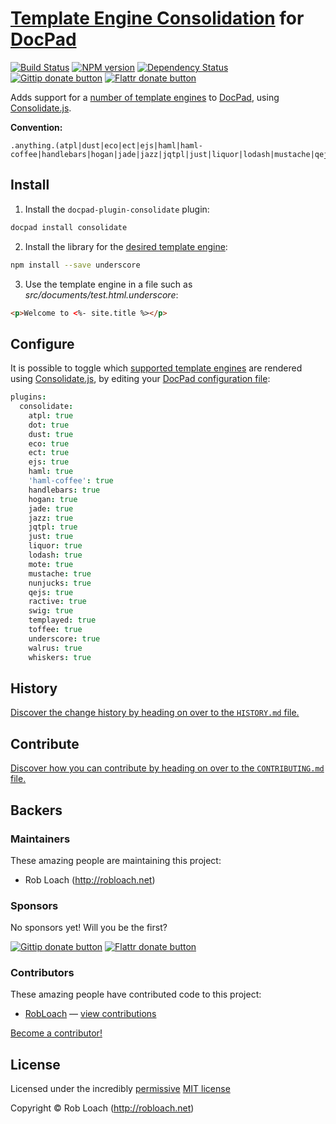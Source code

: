 # [Template Engine Consolidation](http://github.com/visionmedia/consolidate.js/) for [DocPad](https://docpad.org)

<!-- BADGES/ -->

[![Build Status](http://img.shields.io/travis-ci/RobLoach/docpad-plugin-consolidate.png?branch=master)](http://travis-ci.org/RobLoach/docpad-plugin-consolidate "Check this project's build status on TravisCI")
[![NPM version](http://badge.fury.io/js/docpad-plugin-consolidate.png)](https://npmjs.org/package/docpad-plugin-consolidate "View this project on NPM")
[![Dependency Status](https://david-dm.org/RobLoach/docpad-plugin-consolidate.png?theme=shields.io)](https://david-dm.org/RobLoach/docpad-plugin-consolidate)<br/>
[![Gittip donate button](http://img.shields.io/gittip/RobLoach.png)](https://www.gittip.com/RobLoach/ "Donate weekly to this project using Gittip")
[![Flattr donate button](http://img.shields.io/flattr/donate.png?color=yellow)](http://flattr.com/thing/2257574/RobLoach "Donate monthly to this project using Flattr")

<!-- /BADGES -->


Adds support for a [number of template engines](https://github.com/visionmedia/consolidate.js/#supported-template-engines)
to [DocPad](https://docpad.org), using [Consolidate.js](http://github.com/visionmedia/consolidate.js).

**Convention:**
```
.anything.(atpl|dust|eco|ect|ejs|haml|haml-coffee|handlebars|hogan|jade|jazz|jqtpl|just|liquor|lodash|mustache|qejs|ractive|swig|templayed|toffee|underscore|walrus|whiskers)
```


## Install

1. Install the `docpad-plugin-consolidate` plugin:
``` bash
docpad install consolidate
```

2. Install the library for the [desired template engine](https://github.com/visionmedia/consolidate.js/#supported-template-engines):
``` bash
npm install --save underscore
```

3. Use the template engine in a file such as *src/documents/test.html.underscore*:
``` html
<p>Welcome to <%- site.title %></p>
```


## Configure

It is possible to toggle which [supported template engines](https://github.com/visionmedia/consolidate.js/#supported-template-engines)
are rendered using [Consolidate.js](http://github.com/visionmedia/consolidate.js/),
by editing your [DocPad configuration file](http://docpad.org/docs/config):

``` coffee
plugins:
  consolidate:
    atpl: true
    dot: true
    dust: true
    eco: true
    ect: true
    ejs: true
    haml: true
    'haml-coffee': true
    handlebars: true
    hogan: true
    jade: true
    jazz: true
    jqtpl: true
    just: true
    liquor: true
    lodash: true
    mote: true
    mustache: true
    nunjucks: true
    qejs: true
    ractive: true
    swig: true
    templayed: true
    toffee: true
    underscore: true
    walrus: true
    whiskers: true
```


<!-- HISTORY/ -->

## History
[Discover the change history by heading on over to the `HISTORY.md` file.](https://github.com/RobLoach/docpad-plugin-consolidate/blob/master/HISTORY.md#files)

<!-- /HISTORY -->


<!-- CONTRIBUTE/ -->

## Contribute

[Discover how you can contribute by heading on over to the `CONTRIBUTING.md` file.](https://github.com/RobLoach/docpad-plugin-consolidate/blob/master/CONTRIBUTING.md#files)

<!-- /CONTRIBUTE -->


<!-- BACKERS/ -->

## Backers

### Maintainers

These amazing people are maintaining this project:

- Rob Loach (http://robloach.net)

### Sponsors

No sponsors yet! Will you be the first?

[![Gittip donate button](http://img.shields.io/gittip/RobLoach.png)](https://www.gittip.com/RobLoach/ "Donate weekly to this project using Gittip")
[![Flattr donate button](http://img.shields.io/flattr/donate.png?color=yellow)](http://flattr.com/thing/2257574/RobLoach "Donate monthly to this project using Flattr")

### Contributors

These amazing people have contributed code to this project:

- [RobLoach](https://github.com/RobLoach) — [view contributions](https://github.com/RobLoach/docpad-plugin-consolidate/commits?author=RobLoach)

[Become a contributor!](https://github.com/RobLoach/docpad-plugin-consolidate/blob/master/CONTRIBUTING.md#files)

<!-- /BACKERS -->


<!-- LICENSE/ -->

## License

Licensed under the incredibly [permissive](http://en.wikipedia.org/wiki/Permissive_free_software_licence) [MIT license](http://creativecommons.org/licenses/MIT/)

Copyright &copy; Rob Loach (http://robloach.net)

<!-- /LICENSE -->


